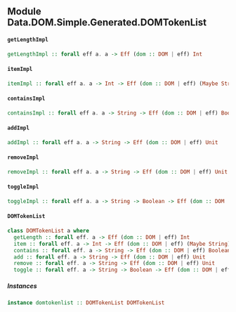## Module Data.DOM.Simple.Generated.DOMTokenList

#### `getLengthImpl`

``` purescript
getLengthImpl :: forall eff a. a -> Eff (dom :: DOM | eff) Int
```

#### `itemImpl`

``` purescript
itemImpl :: forall eff a. a -> Int -> Eff (dom :: DOM | eff) (Maybe String)
```

#### `containsImpl`

``` purescript
containsImpl :: forall eff a. a -> String -> Eff (dom :: DOM | eff) Boolean
```

#### `addImpl`

``` purescript
addImpl :: forall eff a. a -> String -> Eff (dom :: DOM | eff) Unit
```

#### `removeImpl`

``` purescript
removeImpl :: forall eff a. a -> String -> Eff (dom :: DOM | eff) Unit
```

#### `toggleImpl`

``` purescript
toggleImpl :: forall eff a. a -> String -> Boolean -> Eff (dom :: DOM | eff) Boolean
```

#### `DOMTokenList`

``` purescript
class DOMTokenList a where
  getLength :: forall eff. a -> Eff (dom :: DOM | eff) Int
  item :: forall eff. a -> Int -> Eff (dom :: DOM | eff) (Maybe String)
  contains :: forall eff. a -> String -> Eff (dom :: DOM | eff) Boolean
  add :: forall eff. a -> String -> Eff (dom :: DOM | eff) Unit
  remove :: forall eff. a -> String -> Eff (dom :: DOM | eff) Unit
  toggle :: forall eff. a -> String -> Boolean -> Eff (dom :: DOM | eff) Boolean
```

##### Instances
``` purescript
instance domtokenlist :: DOMTokenList DOMTokenList
```


